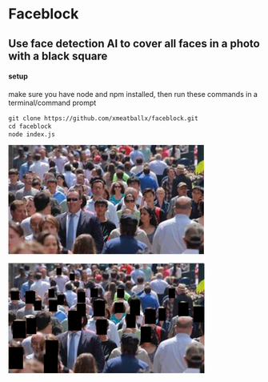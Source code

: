 # Faceblock
## Use face detection AI to cover all faces in a photo with a black square

#### setup
make sure you have node and npm installed, then run these commands in a terminal/command prompt
```
git clone https://github.com/xmeatballx/faceblock.git
cd faceblock
node index.js
```
![image raw](https://github.com/xmeatballx/faceblock/blob/master/images/imageraw.png)

![image blocked](https://github.com/xmeatballx/faceblock/blob/master/images/imageblocked.png)